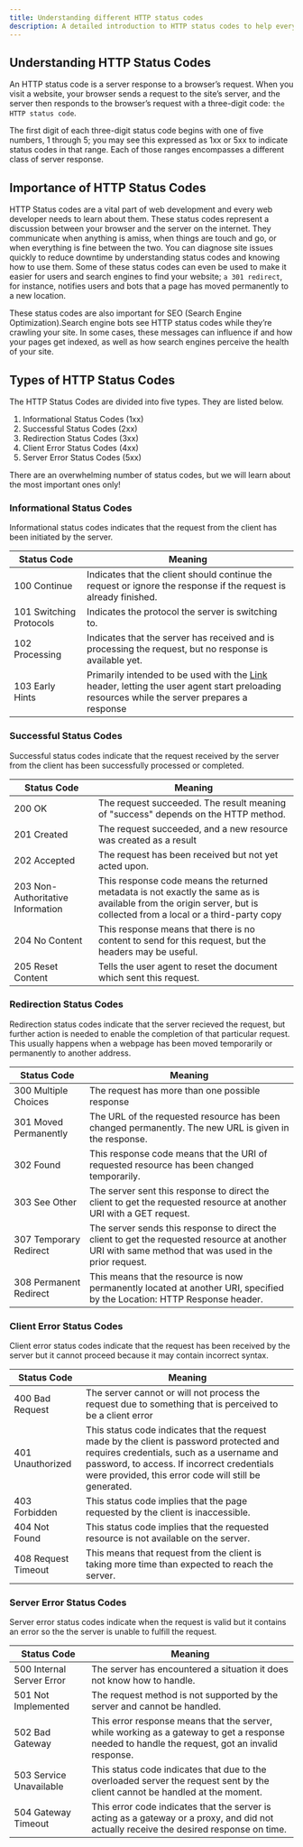 ```yaml
---
title: Understanding different HTTP status codes
description: A detailed introduction to HTTP status codes to help everyone understand what, why and such other questions.
---
```


## Understanding HTTP Status Codes

An HTTP status code is a server response to a browser’s request. When you visit a website, your browser sends a request to the site’s server, and the server then responds to the browser’s request with a three-digit code: `the HTTP status code`.

The first digit of each three-digit status code begins with one of five numbers, 1 through 5; you may see this expressed as 1xx or 5xx to indicate status codes in that range. Each of those ranges encompasses a different class of server response.

## Importance of HTTP Status Codes

HTTP Status codes are a vital part of web development and every web developer needs to learn about them. These status codes represent a discussion between your browser and the server on the internet. They communicate when anything is amiss, when things are touch and go, or when everything is fine between the two. You can diagnose site issues quickly to reduce downtime by understanding status codes and knowing how to use them. Some of these status codes can even be used to make it easier for users and search engines to find your website; `a 301 redirect`, for instance, notifies users and bots that a page has moved permanently to a new location.

These status codes are also important for SEO (Search Engine Optimization).Search engine bots see HTTP status codes while they’re crawling your site. In some cases, these messages can influence if and how your pages get indexed, as well as how search engines perceive the health of your site.

## Types of HTTP Status Codes

The HTTP Status Codes are divided into five types. They are listed below.
1. Informational Status Codes (1xx)
2. Successful Status Codes (2xx)
3. Redirection Status Codes (3xx)
4. Client Error Status Codes (4xx)
5. Server Error Status Codes (5xx)

There are an overwhelming number of status codes, but we will learn about the most important ones only!

### Informational Status Codes

Informational status codes indicates that the request from the client has been initiated by the server.

| Status Code             | Meaning                                                                                                                                                                                                       |
| ----------------------- | ------------------------------------------------------------------------------------------------------------------------------------------------------------------------------------------------------------- |
| 100 Continue            | Indicates that the client should continue the request or ignore the response if the request is already finished.                                                                                              |
| 101 Switching Protocols | Indicates the protocol the server is switching to.                                                                                                                                                            |
| 102 Processing          | Indicates that the server has received and is processing the request, but no response is available yet.                                                                                                       |
| 103 Early Hints         | Primarily intended to be used with the [Link](https://developer.mozilla.org/en-US/docs/Web/HTTP/Headers/Links) header, letting the user agent start preloading resources while the server prepares a response |


### Successful Status Codes

Successful status codes indicate that the request received by the server from the client has been successfully processed or completed.

| Status Code                       | Meaning                                                                                                                                                            |
| --------------------------------- | ------------------------------------------------------------------------------------------------------------------------------------------------------------------ |
| 200 OK                            | The request succeeded. The result meaning of "success" depends on the HTTP method.                                                                                 |
| 201 Created                       | The request succeeded, and a new resource was created as a result                                                                                                  |
| 202 Accepted                      | The request has been received but not yet acted upon.                                                                                                              |
| 203 Non-Authoritative Information | This response code means the returned metadata is not exactly the same as is available from the origin server, but is collected from a local or a third-party copy |
| 204 No Content                    | This response means that there is no content to send for this request, but the headers may be useful.                                                              |
| 205 Reset Content                 | Tells the user agent to reset the document which sent this request.                                                                                                |

### Redirection Status Codes

Redirection status codes indicate that the server recieved the request, but further action is needed to enable the completion of that particular request. This usually happens when a webpage has been moved temporarily or permanently to another address.

| Status Code             | Meaning                                                                                                                                               |
| ----------------------- | ----------------------------------------------------------------------------------------------------------------------------------------------------- |
| 300 Multiple Choices    | The request has more than one possible response                                                                                                       |
| 301 Moved Permanently   | The URL of the requested resource has been changed permanently. The new URL is given in the response.                                                 |
| 302 Found               | This response code means that the URI of requested resource has been changed temporarily.                                                             |
| 303 See Other           | The server sent this response to direct the client to get the requested resource at another URI with a GET request.                                   |
| 307 Temporary Redirect  | The server sends this response to direct the client to get the requested resource at another URI with same method that was used in the prior request. |
| 308  Permanent Redirect | This means that the resource is now permanently located at another URI, specified by the Location: HTTP Response header.                              |


### Client Error Status Codes

Client error status codes indicate that the request has been received by the server but it cannot proceed because it may contain incorrect syntax.

| Status Code         | Meaning                                                                                                                                                                                                                                     |
| ------------------- | ------------------------------------------------------------------------------------------------------------------------------------------------------------------------------------------------------------------------------------------- |
| 400 Bad Request     | The server cannot or will not process the request due to something that is perceived to be a client error                                                                                                                                   |
| 401 Unauthorized    | This status code indicates that the request made by the client is password protected and requires credentials, such as a username and password, to access. If incorrect credentials were provided, this error code will still be generated. |
| 403 Forbidden       | This status code implies that the page requested by the client is inaccessible.                                                                                                                                                             |
| 404 Not Found       | This status code implies that the requested resource is not available on the server.                                                                                                                                                        |
| 408 Request Timeout | This means that request from the client is taking more time than expected to reach the server.                                                                                                                                              |

### Server Error Status Codes

Server error status codes indicate when the request is valid but it contains an error so the the server is unable to fulfill the request.

| Status Code               | Meaning                                                                                                                                        |
| ------------------------- | ---------------------------------------------------------------------------------------------------------------------------------------------- |
| 500 Internal Server Error | The server has encountered a situation it does not know how to handle.                                                                         |
| 501 Not Implemented       | The request method is not supported by the server and cannot be handled.                                                                       |
| 502 Bad Gateway           | This error response means that the server, while working as a gateway to get a response needed to handle the request, got an invalid response. |
| 503 Service Unavailable   | This status code indicates that due to the overloaded server the request sent by the client cannot be handled at the moment.                   |
| 504 Gateway Timeout       | This error code indicates that the server is acting as a gateway or a proxy, and did not actually receive the desired response on time.        |
